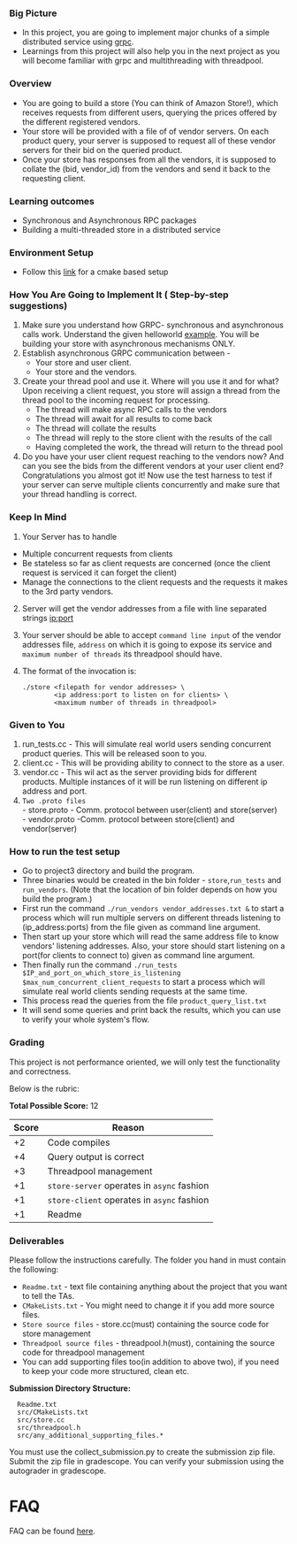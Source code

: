 ### Big Picture

  - In this project, you are going to implement major chunks of a simple distributed service using [grpc](http://www.grpc.io).
  - Learnings from this project will also help you in the next project as you will become familiar with grpc and multithreading with threadpool.
  
### Overview
  - You are going to build a store (You can think of Amazon Store!), which receives requests from different users, querying the prices offered by the different registered vendors.
  - Your store will be provided with a file of <ip address:port> of vendor servers. On each product query, your server is supposed to request all of these vendor servers for their bid on the queried product.
  - Once your store has responses from all the vendors, it is supposed to collate the (bid, vendor_id) from the vendors and send it back to the requesting client.
  
### Learning outcomes
  - Synchronous and Asynchronous RPC packages
  - Building a multi-threaded store in a distributed service

### Environment Setup

  - Follow this [link](https://grpc.io/docs/languages/cpp/quickstart/) for a cmake based setup

### How You Are Going to Implement It ( Step-by-step suggestions)

1. Make sure you understand how GRPC- synchronous and asynchronous calls work. Understand the given helloworld [example](https://github.com/grpc/grpc/tree/master/examples/cpp/helloworld). You will be building your store with asynchronous mechanisms ONLY.
2. Establish asynchronous GRPC communication between -
    - Your store and user client. 
    - Your store and the vendors.  
3. Create your thread pool and use it. Where will you use it and for what?
   Upon receiving a client request, you store will assign a thread from the thread pool to the incoming request for processing.
    - The thread will make async RPC calls to the vendors
    - The thread will await for all results to come back
    - The thread will collate the results
    - The thread will reply to the store client with the results of the call
    - Having completed the work, the thread will return to the thread pool
4. Do you have your user client request reaching to the vendors now? And can you see the bids from the different vendors at your user client end? Congratulations you almost got it! Now use the test harness to test if your server can serve multiple clients concurrently and make sure that your thread handling is correct. 

### Keep In Mind
1. Your Server has to handle
  - Multiple concurrent requests from clients
  - Be stateless so far as client requests are concerned (once the client request is serviced it can forget the client)
  - Manage the connections to the client requests and the requests it makes to the 3rd party vendors.
2.  Server will get the vendor addresses from a file with line separated strings <ip:port>
3.  Your server should be able to accept `command line input` of the vendor addresses file,  `address` on which it is going to expose its service and `maximum number of threads` its threadpool should have.
4. The format of the invocation is:

       ./store <filepath for vendor addresses> \
               <ip address:port to listen on for clients> \
               <maximum number of threads in threadpool>
 

### Given to You
  1. run_tests.cc - This will simulate real world users sending concurrent product queries. This will be released soon to you.
  2. client.cc - This will be providing ability to connect to the store as a user.
  3. vendor.cc - This wil act as the server providing bids for different products. Multiple instances of it will be run listening on different ip address and port.
  4. `Two .proto files`  
    - store.proto - Comm. protocol between user(client) and store(server)  
    - vendor.proto -Comm. protocol between store(client) and vendor(server)  

### How to run the test setup
  - Go to project3 directory and build the program.
  - Three binaries would be created in the bin folder - `store`,`run_tests` and `run_vendors`. (Note that the location of bin folder depends on how you build the program.)  
  - First run the command `./run_vendors vendor_addresses.txt &` to start a process which will run multiple servers on different threads listening to (ip_address:ports) from the file given as command line argument.
  - Then start up your store which will read the same address file to know vendors' listening addresses. Also, your store should start listening on a port(for clients to connect to) given as command line argument.
  - Then finally run the command `./run_tests $IP_and_port_on_which_store_is_listening $max_num_concurrent_client_requests` to start a process which will simulate real world clients sending requests at the same time.
  - This process read the queries from the file `product_query_list.txt`
  - It will send some queries and print back the results, which you can use to verify your whole system's flow.

### Grading
This project is not performance oriented, we will only test the functionality and correctness.  

Below is the rubric:

**Total Possible Score:** 12

| Score | Reason |
| ----- | ------ |
| +2 | Code compiles |
| +4 | Query output is correct |
| +3 | Threadpool management |
| +1 | `store-server` operates in `async` fashion |
| +1 | `store-client` operates in `async` fashion |
| +1 | Readme |


### Deliverables
Please follow the instructions carefully. The folder you hand in must contain the following:
  - `Readme.txt` - text file containing anything about the project that you want to tell the TAs.
  - `CMakeLists.txt` - You might need to change it if you add more source files.
  - `Store source files` - store.cc(must) containing the source code for store management
  - `Threadpool source files` - threadpool.h(must), containing the source code for threadpool management
  - You can add supporting files too(in addition to above two), if you need to keep your code more structured, clean etc.

**Submission Directory Structure:**

      Readme.txt
      src/CMakeLists.txt
      src/store.cc
      src/threadpool.h
      src/any_additional_supporting_files.*

You must use the collect_submission.py to create the submission zip file. Submit the zip file in gradescope. You can verify your submission using the autograder in gradescope.

# FAQ

FAQ can be found [here](faq.md).
